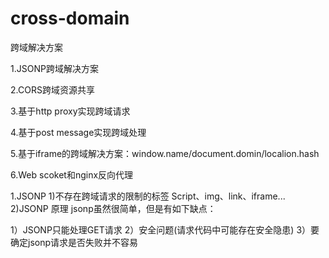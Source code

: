 # cross-domain
跨域解决方案

1.JSONP跨域解决方案

2.CORS跨域资源共享

3.基于http proxy实现跨域请求

4.基于post message实现跨域处理

5.基于iframe的跨域解决方案：window.name/document.domin/localion.hash

6.Web scoket和nginx反向代理

1.JSONP
1)不存在跨域请求的限制的标签
Script、img、link、iframe...
2)JSONP 原理
 jsonp虽然很简单，但是有如下缺点：

1）JSONP只能处理GET请求
2）安全问题(请求代码中可能存在安全隐患)
3）要确定jsonp请求是否失败并不容易
